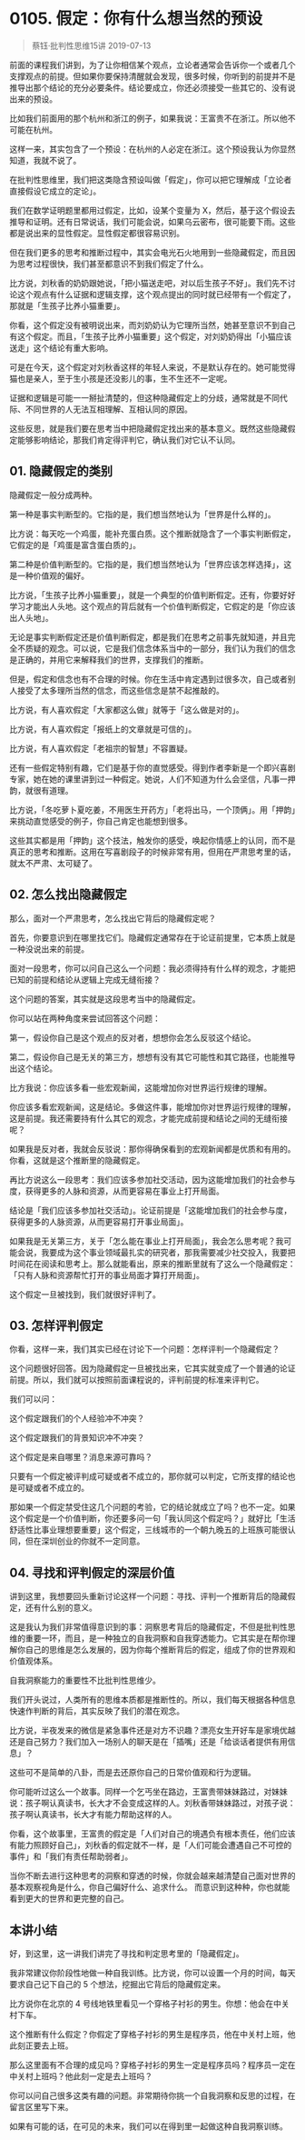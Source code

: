 # 0105. 假定：你有什么想当然的预设
> 蔡钰·批判性思维15讲
2019-07-13

前面的课程我们讲到，为了让你相信某个观点，立论者通常会告诉你一个或者几个支撑观点的前提。但如果你要保持清醒就会发现，很多时候，你听到的前提并不是推导出那个结论的充分必要条件。结论要成立，你还必须接受一些其它的、没有说出来的预设。

比如我们前面用的那个杭州和浙江的例子，如果我说：王富贵不在浙江。所以他不可能在杭州。

这样一来，其实包含了一个预设：在杭州的人必定在浙江。这个预设我认为你显然知道，我就不说了。

在批判性思维里，我们把这类隐含预设叫做「假定」，你可以把它理解成「立论者直接假设它成立的定论」。

我们在数学证明题里都用过假定，比如，设某个变量为 X，然后，基于这个假设去推导和证明。还有日常说话，我们可能会说，如果乌云密布，很可能要下雨。这些都是说出来的显性假定。显性假定都很容易识别。

但在我们更多的思考和推断过程中，其实会电光石火地用到一些隐藏假定，而且因为思考过程很快，我们甚至都意识不到我们假定了什么。

比方说，刘秋香的奶奶跟她说，「把小猫送走吧，对以后生孩子不好」。我们先不讨论这个观点有什么证据和逻辑支撑，这个观点提出的同时就已经带有一个假定了，那就是「生孩子比养小猫重要」。

你看，这个假定没有被明说出来，而刘奶奶认为它理所当然，她甚至意识不到自己有这个假定。而且，「生孩子比养小猫重要」这个假定，对刘奶奶得出「小猫应该送走」这个结论有重大影响。

可是在今天，这个假定对刘秋香这样的年轻人来说，不是默认存在的。她可能觉得猫也是亲人，至于生小孩是还没影儿的事，生不生还不一定呢。

证据和逻辑是可能一一掰扯清楚的，但这种隐藏假定上的分歧，通常就是不同代际、不同世界的人无法互相理解、互相认同的原因。

这些反思，就是我们要在思考当中把隐藏假定找出来的基本意义。既然这些隐藏假定能够影响结论，那我们肯定得评判它，确认我们对它认不认同。

## 01. 隐藏假定的类别

隐藏假定一般分成两种。

第一种是事实判断型的。它指的是，我们想当然地认为「世界是什么样的」。

比方说：每天吃一个鸡蛋，能补充蛋白质。这个推断就隐含了一个事实判断假定，它假定的是「鸡蛋是富含蛋白质的」。

第二种是价值判断型的。它指的是，我们想当然地认为「世界应该怎样选择」，这是一种价值观的偏好。

比方说，「生孩子比养小猫重要」，就是一个典型的价值判断假定。还有，你要好好学习才能出人头地。这个观点的背后就有一个价值判断假定，它假定的是「你应该出人头地」。

无论是事实判断假定还是价值判断假定，都是我们在思考之前事先就知道，并且完全不质疑的观念。可以说，它是我们信念体系当中的一部分，我们认为我们的信念是正确的，并用它来解释我们的世界，支撑我们的推断。

但是，假定和信念也有不合理的时候。你在生活中肯定遇到过很多次，自己或者别人接受了太多理所当然的信念，而这些信念是禁不起推敲的。

比方说，有人喜欢假定「大家都这么做」就等于「这么做是对的」。

比方说，有人喜欢假定「报纸上的文章就是可信的」。

比方说，有人喜欢假定「老祖宗的智慧」不容置疑。

还有一些假定特别有趣，它们是基于你的直觉感受。得到作者李新是一个即兴喜剧专家，她在她的课里讲到过一种假定。她说，人们不知道为什么会坚信，凡事一押韵，就很有道理。

比方说，「冬吃萝卜夏吃姜，不用医生开药方」「老将出马，一个顶俩」。用「押韵」来挑动直觉感受的例子，你自己肯定也能想到很多。

这些其实都是用「押韵」这个技法，触发你的感受，唤起你情感上的认同，而不是真正的思考和推断。这用在写喜剧段子的时候非常有用，但用在严肃思考里的话，就太不严肃、太可疑了。

## 02. 怎么找出隐藏假定

那么，面对一个严肃思考，怎么找出它背后的隐藏假定呢？

首先，你要意识到在哪里找它们。隐藏假定通常存在于论证前提里，它本质上就是一种没说出来的前提。

面对一段思考，你可以问自己这么一个问题：我必须得持有什么样的观念，才能把已知的前提和结论从逻辑上完成无缝衔接？

这个问题的答案，其实就是这段思考当中的隐藏假定。

你可以站在两种角度来尝试回答这个问题：

第一，假设你自己是这个观点的反对者，想想你会怎么反驳这个结论。

第二，假设你自己是无关的第三方，想想有没有其它可能性和其它路径，也能推导出这个结论。

比方我说：你应该多看一些宏观新闻，这能增加你对世界运行规律的理解。

你应该多看宏观新闻，这是结论。多做这件事，能增加你对世界运行规律的理解，这是前提。我还需要持有什么其它的观念，才能完成前提和结论之间的无缝衔接呢？

如果我是反对者，我就会反驳说：那你得确保看到的宏观新闻都是优质和有用的。你看，这就是这个推断里的隐藏假定。

再比方说这么一段思考：我们应该多参加社交活动，因为这能增加我们的社会参与度，获得更多的人脉和资源，从而更容易在事业上打开局面。

结论是「我们应该多参加社交活动」。论证前提是「这能增加我们的社会参与度，获得更多的人脉资源，从而更容易打开事业局面」。

如果我是无关第三方，关于「怎么能在事业上打开局面」，我会怎么思考呢？我可能会说，我要成为这个事业领域最扎实的研究者，那我需要减少社交投入，我要把时间花在阅读和思考上。那么就能看出，原来的推断里就有了这么一个隐藏假定：「只有人脉和资源帮忙打开的事业局面才算打开局面」。

这个假定一旦被找到，我们就很好评判了。

## 03. 怎样评判假定

你看，这样一来，我们其实已经在讨论下一个问题：怎样评判一个隐藏假定？

这个问题很好回答。因为隐藏假定一旦被找出来，它其实就变成了一个普通的论证前提。所以，我们就可以按照前面课程说的，评判前提的标准来评判它。

我们可以问：

这个假定跟我们的个人经验冲不冲突？

这个假定跟我们的背景知识冲不冲突？

这个假定是来自哪里？消息来源可靠吗？

只要有一个假定被评判成可疑或者不成立的，那你就可以判定，它所支撑的结论也是可疑或者不成立的。

那如果一个假定禁受住这几个问题的考验，它的结论就成立了吗？也不一定。如果这个假定是一个价值判断，你还要多问一句「我认同这个假定吗？」就好比「生活舒适性比事业理想要重要」这个假定，三线城市的一个朝九晚五的上班族可能很认同，但在深圳创业的你就不一定同意。

## 04. 寻找和评判假定的深层价值

讲到这里，我想要回头重新讨论这样一个问题：寻找、评判一个推断背后的隐藏假定，还有什么别的意义。

这是我认为我们非常值得意识到的事：洞察思考背后的隐藏假定，不但是批判性思维的重要一环，而且，是一种独立的自我洞察和自我穿透能力。它其实是在帮你理解你自己的思维是怎么发展的，因为你每个推断背后的假定，组成了你的世界观和价值观体系。

自我洞察能力的重要性不比批判性思维少。

我们开头说过，人类所有的思维本质都是推断性的。所以，我们每天根据各种信息快速作判断的背后，其实反映了我们的潜在观念。

比方说，半夜发来的微信是紧急事件还是对方不识趣？漂亮女生开好车是家境优越还是自己努力？我们加入一场别人的聊天是在「插嘴」还是「给谈话者提供有用信息」？

这些可不是简单的八卦，而是去还原你自己的日常价值观和行为逻辑。

你可能听过这么一个故事。同样一个乞丐坐在路边，王富贵带妹妹路过，对妹妹说：孩子啊认真读书，长大才不会变成这样的人。刘秋香带妹妹路过，对孩子说：孩子啊认真读书，长大才有能力帮助这样的人。

你看，这个故事里，王富贵的假定是「人们对自己的境遇负有根本责任，他们应该有能力照顾好自己」，刘秋香的假定就不一样，是「人们可能会遭遇自己不可控的事件」和「我们有责任帮助弱者」。

当你不断去进行这种思考的洞察和穿透的时候，你就会越来越清楚自己面对世界的基本观察视角是什么，你自己偏好什么、追求什么。 而意识到这种种，你也就能看到更大的世界和更完整的自己。

## 本讲小结

好，到这里，这一讲我们讲完了寻找和判定思考里的「隐藏假定」。

我非常建议你阶段性地做一种自我训练。比方说，你可以设置一个月的时间，每天要求自己记下自己的 5 个想法，挖掘出它背后的隐藏假定来。

比方说你在北京的 4 号线地铁里看见一个穿格子衬衫的男生。你想：他会在中关村下车。

这个推断有什么假定？你假定了穿格子衬衫的男生是程序员，他在中关村上班，他此刻正要去上班。

那么这里面有不合理的成见吗？穿格子衬衫的男生一定是程序员吗？程序员一定在中关村上班吗？他此刻一定是去上班吗？

你可以问自己很多这类有趣的问题。非常期待你挑一个自我洞察和反思的过程，在留言区里写下来。

如果有可能的话，在可见的未来，我们可以在得到里一起做这种自我洞察训练。

